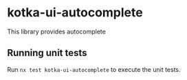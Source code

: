 # kotka-ui-autocomplete

This library provides autocomplete

## Running unit tests

Run `nx test kotka-ui-autocomplete` to execute the unit tests.
